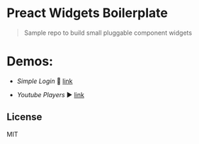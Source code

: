# Preact Widgets Boilerplate

> Sample repo to build small pluggable component widgets

# Demos:

- *Simple Login* 🔑 [link](https://preact-habitat-inline.netlify.com/)

- *Youtube Players* ▶️ [link](https://preact-habitat-youtube.netlify.com/)


## License

MIT
